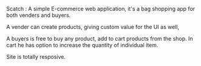 Scatch : A simple E-commerce web application, it's a bag shopping app for both venders and buyers.

A vender can create products, giving custom value for the UI as well,

A buyers is free to buy any product, add to cart products from the shop. In cart he has option to increase the quantity of individual item.

Site is totally resposive.